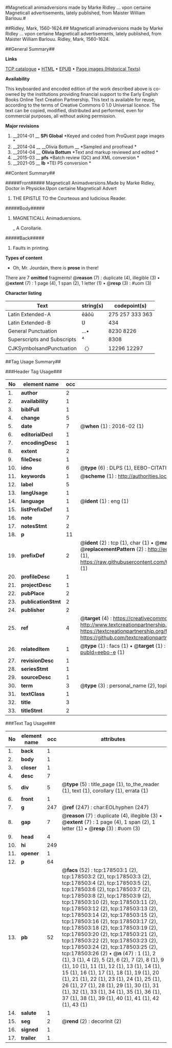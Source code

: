 #Magneticall animadversions made by Marke Ridley ... vpon certaine Magneticall advertisements, lately published, from Maister William Barlouu.#

##Ridley, Mark, 1560-1624.##
Magneticall animadversions made by Marke Ridley ... vpon certaine Magneticall advertisements, lately published, from Maister William Barlouu.
Ridley, Mark, 1560-1624.

##General Summary##

**Links**

[TCP catalogue](http://www.ota.ox.ac.uk/tcp/)  • 
[HTML](http://tei.it.ox.ac.uk/tcp/Texts-HTML/free/B15/B15544.html)  • 
[EPUB](http://tei.it.ox.ac.uk/tcp/Texts-EPUB/free/B15/B15544.epub) • 
[Page images (Historical Texts)](https://historicaltexts.jisc.ac.uk/eebo-21402616e)

**Availability**

This keyboarded and encoded edition of the work described above is co-owned by the
    institutions providing financial support to the Early English Books Online Text Creation
    Partnership. This text is available for reuse, according to the terms of  Creative Commons 0 1.0 Universal
    licence. The text can be copied, modified, distributed and performed, even for commercial
    purposes, all without asking permission.

**Major revisions**

1. __2014-01 __ __SPi Global__ *Keyed and coded from ProQuest page images *
1. __2014-04 __ __Olivia Bottum __ *Sampled and proofread *
1. __2014-04 __ __Olivia Bottum__ *Text and markup reviewed and edited *
1. __2015-03 __ __pfs__ *Batch review (QC) and XML conversion *
1. __2021-05 __ __lb__ *TEI P5 conversion *

##Content Summary##

#####Front#####
Magneticall Animadversions.Made by Marke Ridley, Doctor in Physicke.Ʋpon certaine Magneticall Advert
1. THE EPISTLE TO the Courteous and Iudicious Reader.

#####Body#####

1. MAGNETICALL Animaduersions.

    _ A Corollarie.

#####Back#####

1. Faults in printing.

**Types of content**

  * Oh, Mr. Jourdain, there is **prose** in there!

There are 7 **omitted** fragments! 
 @__reason__ (7) : duplicate (4), illegible (3)  •  @__extent__ (7) : 1 page (4), 1 span (2), 1 letter (1)  •  @__resp__ (3) : #uom (3)

**Character listing**


|Text|string(s)|codepoint(s)|
|---|---|---|
|Latin Extended-A|ēāōū|275 257 333 363|
|Latin Extended-B|Ʋ|434|
|General Punctuation|…•|8230 8226|
|Superscripts             and Subscripts|⁴|8308|
|CJKSymbolsandPunctuation|〈〉|12296 12297|

##Tag Usage Summary##

###Header Tag Usage###

|No|element name|occ|attributes|
|---|---|---|---|
|1.|__author__|2||
|2.|__availability__|1||
|3.|__biblFull__|1||
|4.|__change__|5||
|5.|__date__|7| @__when__ (1) : 2016-02 (1)|
|6.|__editorialDecl__|1||
|7.|__encodingDesc__|1||
|8.|__extent__|2||
|9.|__fileDesc__|1||
|10.|__idno__|6| @__type__ (6) : DLPS (1), EEBO-CITATION (1), VID (1), EEBO-PROQUEST (1), STC (2)|
|11.|__keywords__|1| @__scheme__ (1) : http://authorities.loc.gov/ (1)|
|12.|__label__|5||
|13.|__langUsage__|1||
|14.|__language__|1| @__ident__ (1) : eng (1)|
|15.|__listPrefixDef__|1||
|16.|__note__|7||
|17.|__notesStmt__|2||
|18.|__p__|11||
|19.|__prefixDef__|2| @__ident__ (2) : tcp (1), char (1)  •  @__matchPattern__ (2) : ([0-9\-]+):([0-9IVX]+) (1), (.+) (1)  •  @__replacementPattern__ (2) : http://eebo.chadwyck.com/downloadtiff?vid=$1&page=$2 (1), https://raw.githubusercontent.com/textcreationpartnership/Texts/master/tcpchars.xml#$1 (1)|
|20.|__profileDesc__|1||
|21.|__projectDesc__|1||
|22.|__pubPlace__|2||
|23.|__publicationStmt__|2||
|24.|__publisher__|2||
|25.|__ref__|4| @__target__ (4) : https://creativecommons.org/publicdomain/zero/1.0/ (1), http://www.textcreationpartnership.org/docs/. (1), https://textcreationpartnership.org/faq/#faq05 (1), https://github.com/textcreationpartnership (1)|
|26.|__relatedItem__|1| @__type__ (1) : facs (1)  •  @__target__ (1) : https://data.historicaltexts.jisc.ac.uk/view?pubId=eebo-e (1)|
|27.|__revisionDesc__|1||
|28.|__seriesStmt__|1||
|29.|__sourceDesc__|1||
|30.|__term__|3| @__type__ (3) : personal_name (2), topical_term (1)|
|31.|__textClass__|1||
|32.|__title__|3||
|33.|__titleStmt__|2||


###Text Tag Usage###

|No|element name|occ|attributes|
|---|---|---|---|
|1.|__back__|1||
|2.|__body__|1||
|3.|__closer__|1||
|4.|__desc__|7||
|5.|__div__|5| @__type__ (5) : title_page (1), to_the_reader (1), text (1), corollary (1), errata (1)|
|6.|__front__|1||
|7.|__g__|247| @__ref__ (247) : char:EOLhyphen (247)|
|8.|__gap__|7| @__reason__ (7) : duplicate (4), illegible (3)  •  @__extent__ (7) : 1 page (4), 1 span (2), 1 letter (1)  •  @__resp__ (3) : #uom (3)|
|9.|__head__|4||
|10.|__hi__|249||
|11.|__opener__|1||
|12.|__p__|64||
|13.|__pb__|52| @__facs__ (52) : tcp:178503:1 (2), tcp:178503:2 (2), tcp:178503:3 (2), tcp:178503:4 (2), tcp:178503:5 (2), tcp:178503:6 (2), tcp:178503:7 (2), tcp:178503:8 (2), tcp:178503:9 (2), tcp:178503:10 (2), tcp:178503:11 (2), tcp:178503:12 (2), tcp:178503:13 (2), tcp:178503:14 (2), tcp:178503:15 (2), tcp:178503:16 (2), tcp:178503:17 (2), tcp:178503:18 (2), tcp:178503:19 (2), tcp:178503:20 (2), tcp:178503:21 (2), tcp:178503:22 (2), tcp:178503:23 (2), tcp:178503:24 (2), tcp:178503:25 (2), tcp:178503:26 (2)  •  @__n__ (47) : 1 (1), 2 (1), 3 (1), 4 (2), 5 (2), 6 (2), 7 (2), 8 (1), 9 (1), 10 (1), 11 (1), 12 (1), 13 (1), 14 (1), 15 (1), 16 (1), 17 (1), 18 (1), 19 (1), 20 (1), 21 (1), 22 (1), 23 (1), 24 (1), 25 (1), 26 (1), 27 (1), 28 (1), 29 (1), 30 (1), 31 (1), 32 (1), 33 (1), 34 (1), 35 (1), 36 (1), 37 (1), 38 (1), 39 (1), 40 (1), 41 (1), 42 (1), 43 (1)|
|14.|__salute__|1||
|15.|__seg__|2| @__rend__ (2) : decorInit (2)|
|16.|__signed__|1||
|17.|__trailer__|1||
